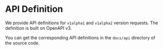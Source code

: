 # API Definition

We provide API definitions for `v1alpha1` and `v1alpha2` version requests. The definition is built on OpenAPI v3.

You can get the corresponding API definitions in the `docs/api` directory of the source code.